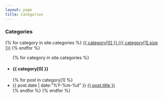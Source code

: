 ```yaml
---
layout: page
title: Categories
---
```


<h3>Categories</h3>
<div id="tag_cloud" class="cloud">
{% for category in site.categories %}
<a href="#{{ category[0] }}" title="{{ category[0] }}" rel="{{ 12 | minus:tag[0].size }}">{{ category[0] }} ({{ category[1].size }})</a>
{% endfor %}
</div>

<ul class="list-unstyled">
{% for category in site.categories %}
  <h4><li id="{{ category[0] }}">{{ category[0] }}</li></h4>
{% for post in category[1] %}
  <li>
  <time datetime="{{ post.date | date:"%Y-%m-%d" }}">{{ post.date | date:"%Y-%m-%d" }}</time>  <a href="{{ site.url }}{{ post.url }}" title="{{ post.title }}">{{ post.title }}</a>
  </li>
{% endfor %}
{% endfor %}
</ul>

<script src="/media/js/jquery.tagcloud.js" type="text/javascript" charset="utf-8"></script> 
<script language="javascript">
$.fn.tagcloud.defaults = {
    size: {start: 10, end: 18, unit: 'pt'},
    color: {start: '#5154e3', end: '#f16121'}
};

$(function () {
    $('#tag_cloud a').tagcloud();
});
</script>

